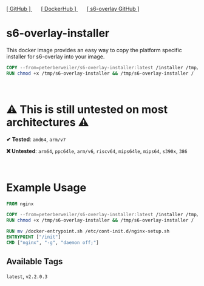 [ [ GitHub ] ](https://github.com/peterberweiler/docker-s6-overlay-installer)
&nbsp;&nbsp;&nbsp;&nbsp;&nbsp;
[ [ DockerHub ] ](https://hub.docker.com/r/peterberweiler/s6-overlay-installer)
&nbsp;&nbsp;&nbsp;&nbsp;&nbsp;
[ [ s6-overlay GitHub ] ](https://github.com/just-containers/s6-overlay)

# s6-overlay-installer

This docker image provides an easy way to copy the platform specific installer for s6-overlay into your image.
```Dockerfile
COPY --from=peterberweiler/s6-overlay-installer:latest /installer /tmp/s6-overlay-installer
RUN chmod +x /tmp/s6-overlay-installer && /tmp/s6-overlay-installer /
```

&nbsp;

# ⚠ This is still untested on most architectures ⚠

**✔ Tested**: `amd64`, `arm/v7`

**❌ Untested**: `arm64`, `ppc64le`, `arm/v6`, `riscv64`, `mips64le`, `mips64`, `s390x`, `386`

&nbsp;

# Example Usage

```Dockerfile
FROM nginx

COPY --from=peterberweiler/s6-overlay-installer:latest /installer /tmp/s6-overlay-installer
RUN chmod +x /tmp/s6-overlay-installer && /tmp/s6-overlay-installer /

RUN mv /docker-entrypoint.sh /etc/cont-init.d/nginx-setup.sh
ENTRYPOINT ["/init"]
CMD ["nginx", "-g", "daemon off;"]
```

## Available Tags
`latest`, `v2.2.0.3`